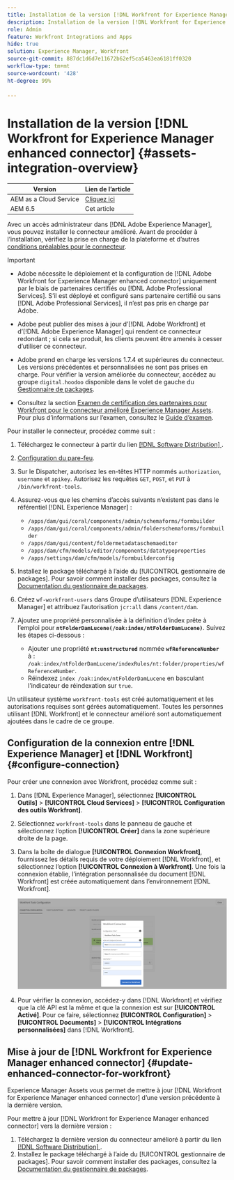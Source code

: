```yaml
---
title: Installation de la version [!DNL Workfront for Experience Manager enhanced connector]
description: Installation de la version [!DNL Workfront for Experience Manager enhanced connector]
role: Admin
feature: Workfront Integrations and Apps
hide: true
solution: Experience Manager, Workfront
source-git-commit: 887dc1d6d7e11672b62ef5ca5463ea6181ff0320
workflow-type: tm+mt
source-wordcount: '428'
ht-degree: 99%

---
```


# Installation de la version [!DNL Workfront for Experience Manager enhanced connector] {#assets-integration-overview}

| Version | Lien de l’article |
| -------- | ---------------------------- |
| AEM as a Cloud Service | [Cliquez ici](https://experienceleague.adobe.com/docs/experience-manager-cloud-service/content/assets/integrations/workfront-connector-install.html?lang=fr) |
| AEM 6.5 | Cet article |

Avec un accès administrateur dans [!DNL Adobe Experience Manager], vous pouvez installer le connecteur amélioré. Avant de procéder à l’installation, vérifiez la prise en charge de la plateforme et d’autres [conditions préalables pour le connecteur](https://one.workfront.com/s/csh?context=2467&amp;pubname=the-new-workfront-experience).

>[!IMPORTANT]
>
>* Adobe nécessite le déploiement et la configuration de [!DNL Adobe Workfront for Experience Manager enhanced connector] uniquement par le biais de partenaires certifiés ou [!DNL Adobe Professional Services]. S’il est déployé et configuré sans partenaire certifié ou sans [!DNL Adobe Professional Services], il n’est pas pris en charge par Adobe.
>
>* Adobe peut publier des mises à jour d’[!DNL Adobe Workfront] et d’[!DNL Adobe Experience Manager] qui rendent ce connecteur redondant ; si cela se produit, les clients peuvent être amenés à cesser d’utiliser ce connecteur.
>
>* Adobe prend en charge les versions 1.7.4 et supérieures du connecteur. Les versions précédentes et personnalisées ne sont pas prises en charge. Pour vérifier la version améliorée du connecteur, accédez au groupe `digital.hoodoo` disponible dans le volet de gauche du [Gestionnaire de packages](https://experienceleague.adobe.com/docs/experience-manager-65-2025/administering/contentmanagement/package-manager.html?lang=en).
>
>* Consultez la section [Examen de certification des partenaires pour Workfront pour le connecteur amélioré Experience Manager Assets](https://solutionpartners.adobe.com/solution-partners/home/applications/experience_cloud/workfront/journey/dev_core.html). Pour plus d’informations sur l’examen, consultez le [Guide d’examen](https://express.adobe.com/page/Tc7Mq6zLbPFy8/).

Pour installer le connecteur, procédez comme suit :

1. Téléchargez le connecteur à partir du lien [[!DNL Software Distribution] ](https://experience.adobe.com/#/downloads/content/software-distribution/en/aem.html?package=/content/software-distribution/en/details.html/content/dam/aem/public/adobe/packages/cq650/product/assets/workfront-tools.ui.apps.zip).
1. [Configuration du pare-feu](https://one.workfront.com/s/document-item?bundleId=the-new-workfront-experience&amp;topicId=Content%2FAdministration_and_Setup%2FGet_started-WF_administration%2Fconfigure-your-firewall.html?lang=fr).
1. Sur le Dispatcher, autorisez les en-têtes HTTP nommés `authorization`, `username` et `apikey`. Autorisez les requêtes `GET`, `POST`, et `PUT` à `/bin/workfront-tools`.
1. Assurez-vous que les chemins d’accès suivants n’existent pas dans le référentiel [!DNL Experience Manager] :

   * `/apps/dam/gui/coral/components/admin/schemaforms/formbuilder`
   * `/apps/dam/gui/coral/components/admin/folderschemaforms/formbuilder`
   * `/apps/dam/gui/content/foldermetadataschemaeditor`
   * `/apps/dam/cfm/models/editor/components/datatypeproperties`
   * `/apps/settings/dam/cfm/models/formbuilderconfig`

1. Installez le package téléchargé à l’aide du [!UICONTROL gestionnaire de packages]. Pour savoir comment installer des packages, consultez la [Documentation du gestionnaire de packages](/help/sites-administering/package-manager.md).
1. Créez `wf-workfront-users` dans Groupe d’utilisateurs [!DNL Experience Manager] et attribuez l’autorisation `jcr:all` dans `/content/dam`.
1. Ajoutez une propriété personnalisée à la définition d’index prête à l’emploi pour **`ntFolderDamLucene(/oak:index/ntFolderDamLucene)`**. Suivez les étapes ci-dessous :
   * Ajouter une propriété **`nt:unstructured`** nommée **`wfReferenceNumber`** à :
     `/oak:index/ntFolderDamLucene/indexRules/nt:folder/properties/wfReferenceNumber`.
   * Réindexez `index /oak:index/ntFolderDamLucene` en basculant l’indicateur de réindexation sur `true`.

Un utilisateur système `workfront-tools` est créé automatiquement et les autorisations requises sont gérées automatiquement. Toutes les personnes utilisant [!DNL Workfront] et le connecteur amélioré sont automatiquement ajoutées dans le cadre de ce groupe.

## Configuration de la connexion entre [!DNL Experience Manager] et [!DNL Workfront] {#configure-connection}

Pour créer une connexion avec Workfront, procédez comme suit :

1. Dans [!DNL Experience Manager], sélectionnez **[!UICONTROL Outils]** > **[!UICONTROL Cloud Services]** > **[!UICONTROL Configuration des outils Workfront]**.

1. Sélectionnez `workfront-tools` dans le panneau de gauche et sélectionnez l’option **[!UICONTROL Créer]** dans la zone supérieure droite de la page.

1. Dans la boîte de dialogue **[!UICONTROL Connexion Workfront]**, fournissez les détails requis de votre déploiement [!DNL Workfront], et sélectionnez l’option **[!UICONTROL Connexion à Workfront]**. Une fois la connexion établie, l’intégration personnalisée du document [!DNL Workfront] est créée automatiquement dans l’environnement [!DNL Workfront].

   ![Connexion [!DNL Experience Manager] et [!DNL Workfront]](/help/assets/assets/wf-connection-config.png)

1. Pour vérifier la connexion, accédez-y dans [!DNL Workfront] et vérifiez que la clé API est la même et que la connexion est sur **[!UICONTROL Activé]**. Pour ce faire, sélectionnez **[!UICONTROL Configuration]** > **[!UICONTROL Documents]** > **[!UICONTROL Intégrations personnalisées]** dans [!DNL Workfront].

## Mise à jour de [!DNL Workfront for Experience Manager enhanced connector] {#update-enhanced-connector-for-workfront}

Experience Manager Assets vous permet de mettre à jour [!DNL Workfront for Experience Manager enhanced connector] d’une version précédente à la dernière version.

Pour mettre à jour [!DNL Workfront for Experience Manager enhanced connector] vers la dernière version :

1. Téléchargez la dernière version du connecteur amélioré à partir du lien [[!DNL Software Distribution] ](https://experience.adobe.com/#/downloads/content/software-distribution/en/aem.html?package=/content/software-distribution/en/details.html/content/dam/aem/public/adobe/packages/cq650/product/assets/workfront-tools.ui.apps.zip).
1. Installez le package téléchargé à l’aide du [!UICONTROL gestionnaire de packages]. Pour savoir comment installer des packages, consultez la [Documentation du gestionnaire de packages](/help/sites-administering/package-manager.md).

